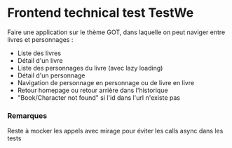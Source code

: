 # Frontend technical test TestWe

Faire une application sur le thème GOT, dans laquelle on peut naviger entre livres et personnages :

- Liste des livres
- Détail d'un livre
- Liste des personnages du livre (avec lazy loading)
- Détail d'un personnage
- Navigation de personnage en personnage ou de livre en livre
- Retour homepage ou retour arrière dans l'historique
- "Book/Character not found" si l'id dans l'url n'existe pas

### Remarques

Reste à mocker les appels avec mirage pour éviter les calls async dans les tests
